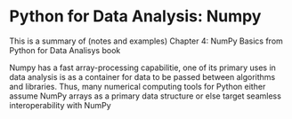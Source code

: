 # Python for Data Analysis: Numpy
This is a summary of (notes and examples) Chapter 4: NumPy Basics from Python for Data Analisys book

Numpy has a fast array-processing capabilitie, one of its primary uses in data analysis is as a container for data to be passed between algorithms and libraries. Thus, many numerical computing tools for Python either assume NumPy arrays as a primary data structure or else target seamless interoperability with NumPy  
